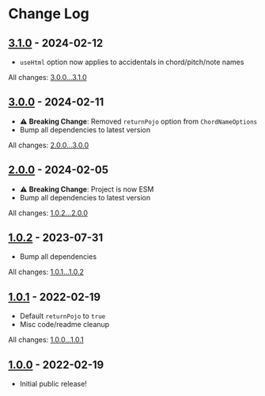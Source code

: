 # Change Log
 
## [3.1.0](https://github.com/kiprobinson/chord-name/releases/tag/v3.1.0) - 2024-02-12

- `useHtml` option now applies to accidentals in chord/pitch/note names

All changes: [3.0.0...3.1.0](https://github.com/kiprobinson/chord-name/compare/v3.0.0...v3.1.0)

## [3.0.0](https://github.com/kiprobinson/chord-name/releases/tag/v3.0.0) - 2024-02-11

- ⚠️ **Breaking Change**: Removed `returnPojo` option from `ChordNameOptions`
- Bump all dependencies to latest version

All changes: [2.0.0...3.0.0](https://github.com/kiprobinson/chord-name/compare/v2.0.0...v3.0.0)

## [2.0.0](https://github.com/kiprobinson/chord-name/releases/tag/v2.0.0) - 2024-02-05

- ⚠️ **Breaking Change**: Project is now ESM
- Bump all dependencies to latest version

All changes: [1.0.2...2.0.0](https://github.com/kiprobinson/chord-name/compare/v1.0.2...v2.0.0)

## [1.0.2](https://github.com/kiprobinson/chord-name/releases/tag/v1.0.2) - 2023-07-31

- Bump all dependencies

All changes: [1.0.1...1.0.2](https://github.com/kiprobinson/chord-name/compare/v1.0.1...v1.0.2)

## [1.0.1](https://github.com/kiprobinson/chord-name/releases/tag/v1.0.1) - 2022-02-19

- Default `returnPojo` to `true`
- Misc code/readme cleanup

All changes: [1.0.0...1.0.1](https://github.com/kiprobinson/chord-name/compare/v1.0.0...v1.0.1)

## [1.0.0](https://github.com/kiprobinson/chord-name/releases/tag/v1.0.0) - 2022-02-19
 
- Initial public release!